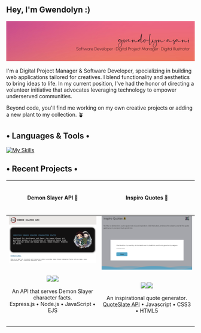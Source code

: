 ## Hey, I'm Gwendolyn :)

![Profile Banner](https://github.com/gwendolyn954/gwendolyn954/blob/main/banner-4.png)

I'm a Digital Project Manager & Software Developer, specializing in building web applications tailored for creatives.  I blend functionality and aesthetics to bring ideas to life. In my current position,  I've had the honor of directing a volunteer initiative that advocates leveraging technology to empower underserved communities.  

Beyond code, you'll find me working on my own creative projects or adding a new plant to my collection. 🪴


## • Languages & Tools •

[![My Skills](https://skillicons.dev/icons?i=js,react,express,nodejs,mongodb,firebase,vite,css,html,figma,postman,github,netlify,codepen,notion)](https://skillicons.dev)


## • Recent Projects •


| <br><br> Demon Slayer API 👺 <br><br><br> | <br><br> Inspiro Quotes 🌻 <br><br><br> |
| ---------- | ---------- |
|![First Image](https://github.com/gwendolyn954/demon-slayer-api/blob/main/public/assets/ds-updated.png)<br><br> <p align="center"><a href="https://github.com/gwendolyn954/demon-slayer-api" target="_blank"><img src="https://img.shields.io/badge/Repo-black?style=for-the-badge&logo=github&color=FA3E6E"/><a href="https://demon-slayer-api-9c6c.onrender.com/" target="_blank"><img src="https://img.shields.io/badge/-demo-green?style=for-the-badge&color=FC4D4B"/></a></p> <p align="center">An API that serves Demon Slayer character facts.<br> Express.js • Node.js • JavaScript • EJS</p><br>|![Second Image](https://github.com/gwendolyn954/inspiro-quotes/blob/main/images/inspiro-home.png)<br><br> <p align="center"><a href="https://github.com/gwendolyn954/inspiro-quotes" target="_blank"><img src="https://img.shields.io/badge/Repo-black?style=for-the-badge&logo=github&color=FA3E6E"/><a href="https://inspiroquotes.netlify.app/" target="_blank"><img src="https://img.shields.io/badge/-demo-green?style=for-the-badge&color=FC4D4B"/></a></p><p align="center">An inspirational quote generator.<br> [QuoteSlate API](https://quoteslate.vercel.app/) • Javascript • CSS3 • HTML5</p><br> |


<!-- Proudly created with GPRM ( https://gprm.itsvg.in ) -->
